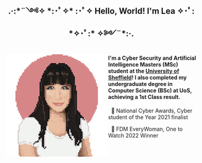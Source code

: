 <div align="center">
  <h2>.·:*¨༺✧ *:･ﾟ✧* :･ﾟ✧&#9;  Hello, World! I'm Lea &#9; ✧･ﾟ: *✧･ﾟ:* ✧༻¨*:·. </h2>
</div>

<img align="left" src="unnamed.png" width="270">
<h4>I'm a Cyber Security and Artificial Intelligence Masters (MSc) student at the <a href="https://www.sheffield.ac.uk">University of Sheffield</a>! I also completed my undergraduate degree in Computer Science (BSc) at UoS, achieving a 1st Class result.</h4>

<!--
<p>&nbsp - I am confident in both Java and Python</p>
<p>&nbsp - I'm interested in Cyber Security, particularly AppSec</p>
<p>&nbsp - I also enjoy competing in CTFs </p>
<p>&nbsp - Fun fact! I made that gif of me </p>
-->
<p>&nbsp 🥈 National Cyber Awards, Cyber student of the Year 2021 finalist </p>
<p>&nbsp 🥇 FDM EveryWoman, One to Watch 2022 Winner </p>

